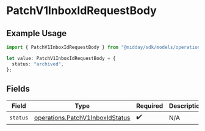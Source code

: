 # PatchV1InboxIdRequestBody

## Example Usage

```typescript
import { PatchV1InboxIdRequestBody } from "@midday/sdk/models/operations";

let value: PatchV1InboxIdRequestBody = {
  status: "archived",
};
```

## Fields

| Field                                                                              | Type                                                                               | Required                                                                           | Description                                                                        |
| ---------------------------------------------------------------------------------- | ---------------------------------------------------------------------------------- | ---------------------------------------------------------------------------------- | ---------------------------------------------------------------------------------- |
| `status`                                                                           | [operations.PatchV1InboxIdStatus](../../models/operations/patchv1inboxidstatus.md) | :heavy_check_mark:                                                                 | N/A                                                                                |
